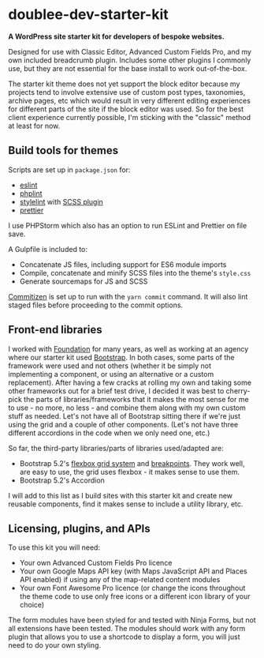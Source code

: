 # doublee-dev-starter-kit

**A WordPress site starter kit for developers of bespoke websites.**

Designed for use with Classic Editor, Advanced Custom Fields Pro, and my own included breadcrumb plugin.
Includes some other plugins I commonly use, but they are not essential for the base install to work out-of-the-box.

The starter kit theme does not yet support the block editor because my projects tend to involve extensive use of
custom post types, taxonomies, archive pages, etc which would result in very different editing experiences for
different parts of the site if the block editor was used. So for the best client experience currently possible,
I'm sticking with the "classic" method at least for now.

## Build tools for themes

Scripts are set up in `package.json` for:

- [eslint](https://eslint.org)
- [phplint](https://www.npmjs.com/package/phplint)
- [stylelint](https://stylelint.io/) with [SCSS plugin](https://www.npmjs.com/package/stylelint-scss)
- [prettier](https://prettier.io/)

I use PHPStorm which also has an option to run ESLint and Prettier on file save.

A Gulpfile is included to:

- Concatenate JS files, including support for ES6 module imports
- Compile, concatenate and minify SCSS files into the theme's `style.css`
- Generate sourcemaps for JS and SCSS

[Commitizen](https://github.com/commitizen/cz-cli) is set up to run with the `yarn commit` command.
It will also lint staged files before proceeding to the commit options.

## Front-end libraries

I worked with [Foundation](https://get.foundation/) for many years, as well as working at an agency where our starter kit
used [Bootstrap](https://getbootstrap.com/). In both cases, some parts of the framework were used and not others
(whether it be simply not implementing a component, or using an alternative or a custom replacement).
After having a few cracks at rolling my own and taking some other frameworks out for a brief test drive,
I decided it was best to cherry-pick the parts of libraries/frameworks that it makes the most sense for me to use - no more, no less -
and combine them along with my own custom stuff as needed.
Let's not have all of Bootstrap sitting there if we're just using the grid and a couple of other components.
(Let's not have three different accordions in the code when we only need one, etc.)

So far, the third-party libraries/parts of libraries used/adapted are:

- Bootstrap 5.2's [flexbox grid system](https://getbootstrap.com/docs/5.2/layout/grid/)
  and [breakpoints](https://getbootstrap.com/docs/5.2/layout/breakpoints/). They work well, are easy to use, the grid uses flexbox - it makes sense to use them.
- Bootstrap 5.2's Accordion

I will add to this list as I build sites with this starter kit and create new reusable components, find it makes sense to include a utility library,
etc.

## Licensing, plugins, and APIs

To use this kit you will need:
- Your own Advanced Custom Fields Pro licence
- Your own Google Maps API key (with Maps JavaScript API and Places API enabled) if using any of the map-related content modules
- Your own Font Awesome Pro licence (or change the icons throughout the theme code to use only free icons or a different icon library of your choice)

The form modules have been styled for and tested with Ninja Forms, but not all extensions have been tested. The modules should work with any form plugin that allows you to use a shortcode to display a form, you will just need to do your own styling.
